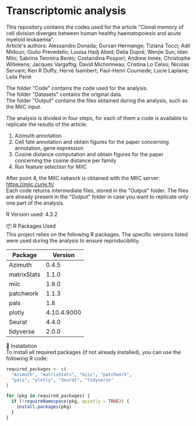 # Transcriptomic analysis
This repository contains the codes used for the article "Clonal memory of cell division diverges between human healthy haematopoiesis and acute myeloid leukaemia".\
Article's authors: Alessandro Donada; Gurvan Hermange; Tiziana Tocci; Adil Midoun; Giulio Prevedello; Louisa Hadj Abed; Delia Dupré; Wenjie Sun; Idan Milo; Sabrina Tenreira Bento; Costandina Pospori; Andrew Innes; Christophe Willekens; Jacques Vargaftig; David Michonneau; Cristina Lo Celso; Nicolas Servant; Ken R Duffy; Hervé Isambert; Paul-Henri Cournede; Lucie Laplane; Leila Perié

The folder "Code" contains the code used for the analysis.\
The folder "Datasets" contains the original data.\
The folder "Output" contains the files obtained during the analysis, such as the MIIC input.

The analysis is divided in four steps, for each of them a code is available to replicate the results of the article:
1. Azimuth annotation 
2. Cell fate annotation and obtain figures for the paper concerning annotation, gene expression 
3. Cosine distance computation and obtain figures for the paper concerning the cosine distance per family 
4. Run feature selection for MIIC 

After point 4, the MIIC network is obtained with the MIIC server: https://miic.curie.fr/ \
Each code returns intermediate files, stored in the "Output" folder. The files are already present in the "Output" folder in case you want to replicate only one part of the analysis.

R Version used: 4.3.2

📦 R Packages Used \
This project relies on the following R packages. The specific versions listed were used during the analysis to ensure reproducibility.

| Package       | Version        |
|---------------|----------------|
| Azimuth       | 0.4.5          |
| matrixStats   | 1.1.0          |
| miic          | 1.9.0          |
| patchwork     | 1.1.3          |
| pals          | 1.8            |
| plotly        | 4.10.4.9000    |
| Seurat        | 4.4.0          |
| tidyverse     | 2.0.0          |

🔧 Installation\
To install all required packages (if not already installed), you can use the following R code:

```r
required_packages <- c(
  "Azimuth", "matrixStats", "miic", "patchwork",
  "pals", "plotly", "Seurat", "tidyverse"
)

for (pkg in required_packages) {
  if (!requireNamespace(pkg, quietly = TRUE)) {
    install.packages(pkg)
  }
}
```


